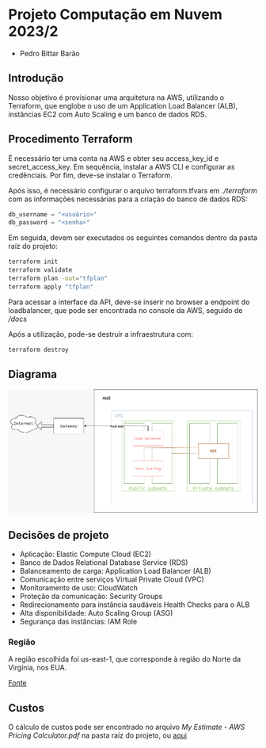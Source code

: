 # Projeto Computação em Nuvem 2023/2

* Pedro Bittar Barão

## Introdução

Nosso objetivo é provisionar uma arquitetura na AWS, utilizando o Terraform, que englobe o uso de um Application Load Balancer (ALB), instâncias EC2 com Auto Scaling e um banco de dados RDS.

## Procedimento Terraform

É necessário ter uma conta na AWS e obter seu access_key_id e secret_access_key. Em sequência, instalar a AWS CLI e configurar as credênciais. Por fim, deve-se instalar o Terraform.

Após isso, é necessário configurar o arquivo terraform.tfvars em *./terraform* com as informações necessárias para a criação do banco de dados RDS:

```python
db_username = "<usuário>"
db_password = "<senha>"
```

Em seguida, devem ser executados os seguintes comandos dentro da pasta raíz do projeto:

```bash
terraform init
terraform validate
terraform plan -out="tfplan"
terraform apply "tfplan"
```

Para acessar a interface da API, deve-se inserir no browser a endpoint do loadbalancer, que pode ser encontrada no console da AWS, seguido de */docs*

Após a utilização, pode-se destruir a infraestrutura com:

```bash
terraform destroy
```

## Diagrama

![Diagrama](Diagrama.jpg)

## Decisões de projeto

* Aplicação: Elastic Compute Cloud (EC2)
* Banco de Dados Relational Database Service (RDS)
* Balanceamento de carga:  Application Load Balancer (ALB)
* Comunicação entre serviços Virtual Private Cloud (VPC)
* Monitoramento de uso: CloudWatch
* Proteção da comunicação: Security Groups
* Redirecionamento para instância saudáveis Health Checks para o ALB
* Alta disponibilidade:  Auto Scaling Group (ASG)
* Segurança das instâncias: IAM Role

### Região

A região escolhida foi us-east-1, que corresponde à região do Norte da Virgínia, nos EUA.

[Fonte](https://www.concurrencylabs.com/blog/choose-your-aws-region-wisely/)

## Custos

O cálculo de custos pode ser encontrado no arquivo *My Estimate - AWS Pricing Calculator.pdf* na pasta raíz do projeto, ou [aqui](https://calculator.aws/#/estimate?id=9487eb5a8c63fe66de29a7ec90b1a8fc4b900b7a)